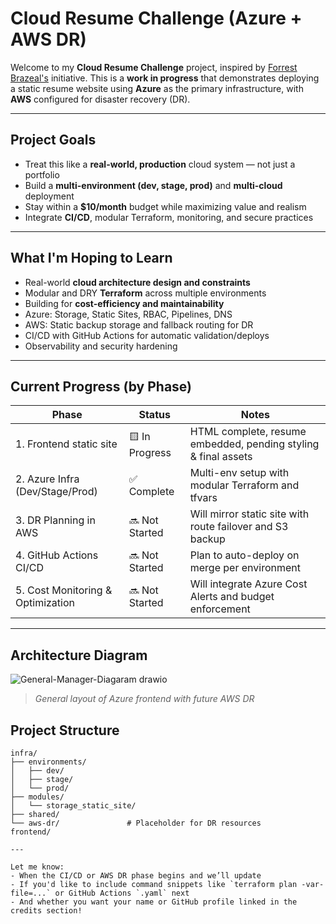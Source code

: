 # Cloud Resume Challenge (Azure + AWS DR) 

Welcome to my **Cloud Resume Challenge** project, inspired by [Forrest Brazeal's](https://cloudresumechallenge.dev/) initiative. This is a **work in progress** that demonstrates deploying a static resume website using **Azure** as the primary infrastructure, with **AWS** configured for disaster recovery (DR).

---

## Project Goals

- Treat this like a **real-world, production** cloud system — not just a portfolio
- Build a **multi-environment (dev, stage, prod)** and **multi-cloud** deployment
- Stay within a **$10/month** budget while maximizing value and realism
- Integrate **CI/CD**, modular Terraform, monitoring, and secure practices

---

## What I'm Hoping to Learn

- Real-world **cloud architecture design and constraints**
- Modular and DRY **Terraform** across multiple environments
- Building for **cost-efficiency and maintainability**
- Azure: Storage, Static Sites, RBAC, Pipelines, DNS
- AWS: Static backup storage and fallback routing for DR
- CI/CD with GitHub Actions for automatic validation/deploys
- Observability and security hardening

---

## Current Progress (by Phase)

| Phase                            | Status        | Notes                                                                |
|----------------------------------|---------------|----------------------------------------------------------------------|
| 1. Frontend static site          | 🟨 In Progress | HTML complete, resume embedded, pending styling & final assets       |
| 2. Azure Infra (Dev/Stage/Prod)  | ✅ Complete    | Multi-env setup with modular Terraform and tfvars                    |
| 3. DR Planning in AWS            | 🔜 Not Started | Will mirror static site with route failover and S3 backup            |
| 4. GitHub Actions CI/CD          | 🔜 Not Started | Plan to auto-deploy on merge per environment                         |
| 5. Cost Monitoring & Optimization| 🔜 Not Started | Will integrate Azure Cost Alerts and budget enforcement              |

---

## Architecture Diagram

![General-Manager-Diagaram drawio](https://github.com/user-attachments/assets/2945ab43-8740-4203-8627-fced4884bc30)

> _General layout of Azure frontend with future AWS DR_

## Project Structure

```text
infra/
├── environments/
│   ├── dev/
│   ├── stage/
│   └── prod/
├── modules/
│   └── storage_static_site/
├── shared/
└── aws-dr/               # Placeholder for DR resources
frontend/

---

Let me know:
- When the CI/CD or AWS DR phase begins and we’ll update
- If you'd like to include command snippets like `terraform plan -var-file=...` or GitHub Actions `.yaml` next
- And whether you want your name or GitHub profile linked in the credits section!
